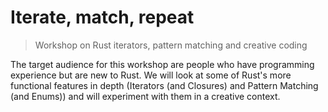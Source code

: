 # Iterate, match, repeat

> Workshop on Rust iterators, pattern matching and creative coding

The target audience for this workshop are people who have programming experience but are new to Rust.
We will look at some of Rust's more functional features in depth (Iterators (and Closures) and Pattern Matching (and Enums)) and will experiment with them in a creative context.

